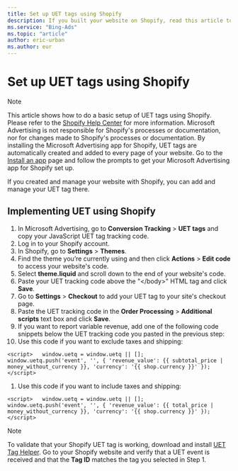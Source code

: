 ```yaml
---
title: Set up UET tags using Shopify
description: If you built your website on Shopify, read this article to learn how to set up UET tags on it.
ms.service: "Bing-Ads"
ms.topic: "article"
author: eric-urban
ms.author: eur
---
```


# Set up UET tags using Shopify

> [!NOTE]
> This article shows how to do a basic setup of UET tags using Shopify. Please refer to the [Shopify Help Center](https://go.microsoft.com/fwlink?LinkId=2010843) for more information.
> Microsoft Advertising is not responsible for Shopify's processes or documentation, nor for changes made to Shopify's processes or documentation.
> By installing the Microsoft Advertising  app for Shopify, UET tags are automatically created and added to every page of your website. Go to the [Install an app](https://go.microsoft.com/fwlink?LinkId=2109447) page and follow the prompts to get your Microsoft Advertising  app for Shopify set up.

If you created and manage your website with Shopify, you can add and manage your UET tag there.

## Implementing UET using Shopify

1. In Microsoft Advertising, go to **Conversion Tracking**&nbsp;&gt;&nbsp;**UET tags** and copy your JavaScript UET tag tracking code.
1. Log in to your Shopify account.
1. In Shopify, go to **Settings**&nbsp;&gt;&nbsp;**Themes**.
1. Find the theme you’re currently using and then click **Actions**&nbsp;&gt;&nbsp;**Edit code** to access your website's code.
1. Select **theme.liquid** and scroll down to the end of your website's code.
1. Paste your UET tracking code above the "&lt;/body&gt;" HTML tag and click **Save**.
1. Go to **Settings**&nbsp;&gt;&nbsp;**Checkout** to add your UET tag to your site's checkout page.
1. Paste the UET tracking code in the **Order Processing**&nbsp;&gt;&nbsp;**Additional scripts** text box and click **Save**.
1. If you want to report variable revenue, add one of the following code snippets below the UET tracking code you pasted in the previous step:
  1. Use this code if you want to exclude taxes and shipping:
```
<script>   window.uetq = window.uetq || [];    window.uetq.push('event', '', { 'revenue_value': {{ subtotal_price | money_without_currency }}, 'currency': '{{ shop.currency }}' }); </script>
```

  1. Use this code if you want to include taxes and shipping:
```
<script>   window.uetq = window.uetq || [];    window.uetq.push('event', '', { 'revenue_value': {{ total_price | money_without_currency }}, 'currency': '{{ shop.currency }}' }); </script>
```

> [!NOTE]
> To validate that your Shopify UET tag is working, download and install [UET Tag Helper](./hlp_BA_CONC_UET_TagHelper.md). Go to your Shopify website and verify that a UET event is received and that the **Tag ID** matches the tag you selected in Step 1.


